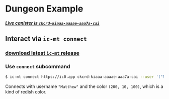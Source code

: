 # Dungeon Example

##### [Live canister is `ckcrd-kiaaa-aaaae-aaa7a-cai`](https://ic.rocks/principal/ckcrd-kiaaa-aaaae-aaa7a-cai)

## Interact via `ic-mt connect`

### [download latest `ic-mt` release](https://github.com/matthewhammer/ic-mini-terminal/releases)

### Use `connect` subcommand

```bash
$ ic-mt connect https://ic0.app ckcrd-kiaaa-aaaae-aaa7a-cai --user '("Matthew", (200, 10, 100))'
```

Connects with username `"Matthew"` and the color `(200, 10, 100)`, which is a kind of redish color.

